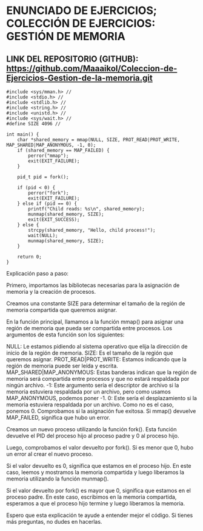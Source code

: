 # ENUNCIADO DE EJERCICIOS; COLECCIÓN DE EJERCICIOS: GESTIÓN DE MEMORIA
## LINK DEL REPOSITORIO (GITHUB): https://github.com/Maaaikol/Coleccion-de-Ejercicios-Gestion-de-la-memoria.git


```
#include <sys/mman.h> //
#include <stdio.h> //
#include <stdlib.h> //
#include <string.h> //
#include <unistd.h> //
#include <sys/wait.h> //
#define SIZE 4096 //

int main() {
    char *shared_memory = mmap(NULL, SIZE, PROT_READ|PROT_WRITE, MAP_SHARED|MAP_ANONYMOUS, -1, 0);
    if (shared_memory == MAP_FAILED) {
        perror("mmap");
        exit(EXIT_FAILURE);
    }
    
    pid_t pid = fork();
    
    if (pid < 0) {
        perror("fork");
        exit(EXIT_FAILURE);
    } else if (pid == 0) {
        printf("Child reads: %s\n", shared_memory);
        munmap(shared_memory, SIZE);
        exit(EXIT_SUCCESS);
    } else {
        strcpy(shared_memory, "Hello, child process!");
        wait(NULL);
        munmap(shared_memory, SIZE);
    }

    return 0;
}
````
Explicación paso a paso:

Primero, importamos las bibliotecas necesarias para la asignación de memoria y la creación de procesos.

Creamos una constante SIZE para determinar el tamaño de la región de memoria compartida que queremos asignar.

En la función principal, llamamos a la función mmap() para asignar una región de memoria que pueda ser compartida entre procesos. Los argumentos de esta función son los siguientes:

NULL: Le estamos pidiendo al sistema operativo que elija la dirección de inicio de la región de memoria.
SIZE: Es el tamaño de la región que queremos asignar.
PROT_READ|PROT_WRITE: Estamos indicando que la región de memoria puede ser leída y escrita.
MAP_SHARED|MAP_ANONYMOUS: Estas banderas indican que la región de memoria será compartida entre procesos y que no estará respaldada por ningún archivo.
-1: Este argumento sería el descriptor de archivo si la memoria estuviera respaldada por un archivo, pero como usamos MAP_ANONYMOUS, podemos poner -1.
0: Este sería el desplazamiento si la memoria estuviera respaldada por un archivo. Como no es el caso, ponemos 0.
Comprobamos si la asignación fue exitosa. Si mmap() devuelve MAP_FAILED, significa que hubo un error.

Creamos un nuevo proceso utilizando la función fork(). Esta función devuelve el PID del proceso hijo al proceso padre y 0 al proceso hijo.

Luego, comprobamos el valor devuelto por fork(). Si es menor que 0, hubo un error al crear el nuevo proceso.

Si el valor devuelto es 0, significa que estamos en el proceso hijo. En este caso, leemos y mostramos la memoria compartida y luego liberamos la memoria utilizando la función munmap().

Si el valor devuelto por fork() es mayor que 0, significa que estamos en el proceso padre. En este caso, escribimos en la memoria compartida, esperamos a que el proceso hijo termine y luego liberamos la memoria.

Espero que esta explicación te ayude a entender mejor el código. Si tienes más preguntas, no dudes en hacerlas.
